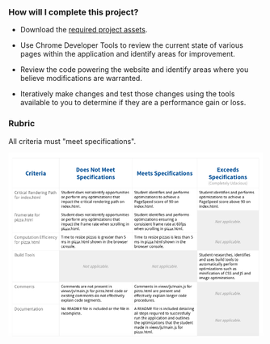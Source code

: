 ### How will I complete this project?

* Download the [required project assets](https://github.com/udacity/frontend-nanodegree-mobile-portfolio).

* Use Chrome Developer Tools to review the current state of various pages within the application and identify areas for improvement.

* Review the code powering the website and identify areas where you believe modifications are warranted.

* Iteratively make changes and test those changes using the tools available to you to determine if they are a performance gain or loss.

### Rubric

All criteria must "meet specifications".

![evaluation rubric](img/spec.png)